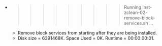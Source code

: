 * >>>>>>>>> Running inst-zclean-02-remove-block-services.sh ...
  * Remove block services from starting after they are being installed.
  * Disk size = 6391468K. Space Used = 0K. Runtime = 00:00:00:01.
